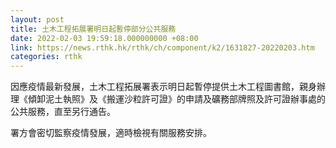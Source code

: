 ```yaml
---
layout: post
title: 土木工程拓展署明日起暫停部分公共服務
date: 2022-02-03 19:59:18.000000000 +08:00
link: https://news.rthk.hk/rthk/ch/component/k2/1631827-20220203.htm
categories: rthk
---
```


因應疫情最新發展，土木工程拓展署表示明日起暫停提供土木工程圖書館，親身辦理《傾卸泥土執照》及《搬運沙粒許可證》的申請及礦務部牌照及許可證辦事處的公共服務，直至另行通告。

署方會密切監察疫情發展，適時檢視有關服務安排。
